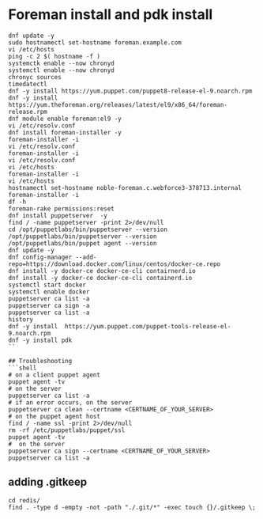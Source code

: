 # Foreman install and pdk install
```shell
dnf update -y
sudo hostnamectl set-hostname foreman.example.com
vi /etc/hosts
ping -c 2 $( hostname -f )
systemctk enable --now chronyd
systemctl enable --now chronyd
chronyc sources
timedatectl
dnf -y install https://yum.puppet.com/puppet8-release-el-9.noarch.rpm
dnf -y install https://yum.theforeman.org/releases/latest/el9/x86_64/foreman-release.rpm
dnf module enable foreman:el9 -y
vi /etc/resolv.conf
dnf install foreman-installer -y
foreman-installer -i
vi /etc/resolv.conf
foreman-installer -i
vi /etc/resolv.conf
vi /etc/hosts
foreman-installer -i
vi /etc/hosts
hostnamectl set-hostname noble-foreman.c.webforce3-378713.internal
foreman-installer -i
df -h
foreman-rake permissions:reset
dnf install puppetserver  -y
find / -name puppetserver -print 2>/dev/null
cd /opt/puppetlabs/bin/puppetserver --version
/opt/puppetlabs/bin/puppetserver --version
/opt/puppetlabs/bin/puppet agent --version
dnf update -y
dnf config-manager --add-repo=https://download.docker.com/linux/centos/docker-ce.repo
dnf install -y docker-ce docker-ce-cli contairnerd.io
dnf install -y docker-ce docker-ce-cli containerd.io
systemctl start docker
systemctl enable docker
puppetserver ca list -a
puppetserver ca sign -a
puppetserver ca list -a
history
dnf -y install  https://yum.puppet.com/puppet-tools-release-el-9.noarch.rpm
dnf -y install pdk
``

## Troubleshooting
```shell
# on a client puppet agent
puppet agent -tv
# on the server
puppetserver ca list -a
# if an error occurs, on the server
puppetserver ca clean --certname <CERTNAME_OF_YOUR_SERVER>
# on the puppet agent host 
find / -name ssl -print 2>/dev/null
rm -rf /etc/puppetlabs/puppet/ssl
puppet agent -tv
#  on the server
puppetserver ca sign --certname <CERTNAME_OF_YOUR_SERVER>
puppetserver ca list -a
```

## adding .gitkeep
```shell
cd redis/
find . -type d -empty -not -path "./.git/*" -exec touch {}/.gitkeep \;
```

